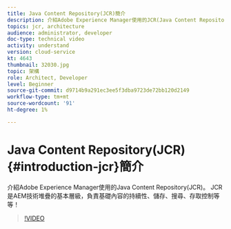 ```yaml
---
title: Java Content Repository(JCR)簡介
description: 介紹Adobe Experience Manager使用的JCR(Java Content Repository)。 JCR是AEM技術堆疊的基本層級，負責基礎內容的持續性、儲存、搜尋、存取控制等等！
topics: jcr, architecture
audience: administrator, developer
doc-type: technical video
activity: understand
version: cloud-service
kt: 4643
thumbnail: 32030.jpg
topic: 架構
role: Architect, Developer
level: Beginner
source-git-commit: d9714b9a291ec3ee5f3dba9723de72bb120d2149
workflow-type: tm+mt
source-wordcount: '91'
ht-degree: 1%

---
```



# Java Content Repository(JCR){#introduction-jcr}簡介

介紹Adobe Experience Manager使用的Java Content Repository(JCR)。 JCR是AEM技術堆疊的基本層級，負責基礎內容的持續性、儲存、搜尋、存取控制等等！

>[!VIDEO](https://video.tv.adobe.com/v/32030/?quality=12&learn=on)
